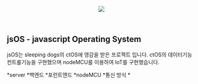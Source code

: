 ﻿<p align="center"><img src="https://github.com//Jo-Seungjun/jsOS/blob/master/sprites.png?raw=true"/></p>

<br>

## jsOS - javascript Operating System
jsOS는 sleeping dogs의 ctOS에 영감을 받은 프로젝트 입니다.
ctOS의 데이터기능 컨트롤기능을 구현했으며
nodeMCU를 이용하여 IoT를 구현했습니다.

 *server
  *백엔드
  *포런트엔드
 *nodeMCU
  *통신 방식
 *
